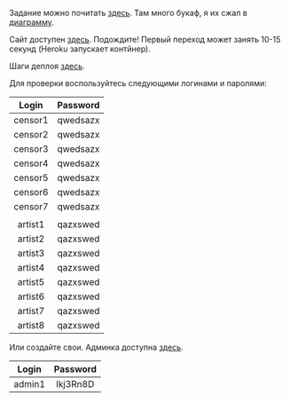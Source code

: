 Задание можно почитать [здесь](task.md). Там много букаф, я их сжал в [диаграмму](TaskDiagram.svg).

Сайт доступен [здесь](https://music-fest-deaf-tracts.herokuapp.com/). Подождите! Первый переход может занять 10-15 секунд (Heroku запускает контйнер).

Шаги деплоя [здесь](deploy.md).

Для проверки воспользуйтесь следующими логинами и паролями:

| Login | Password |
:------:|:--------:|
|censor1|qwedsazx  |
|censor2|qwedsazx  |
|censor3|qwedsazx  |
|censor4|qwedsazx  |
|censor5|qwedsazx  |
|censor6|qwedsazx  |
|censor7|qwedsazx  |
|       |          |
|artist1|qazxswed  |
|artist2|qazxswed  |
|artist3|qazxswed  |
|artist4|qazxswed  |
|artist5|qazxswed  |
|artist6|qazxswed  |
|artist7|qazxswed  |
|artist8|qazxswed  |

Или создайте свои. Админка доступна [здесь](https://music-fest-deaf-tracts.herokuapp.com/admin).

| Login | Password |
:------:|:--------:|
|admin1 |lkj3Rn8D  |
